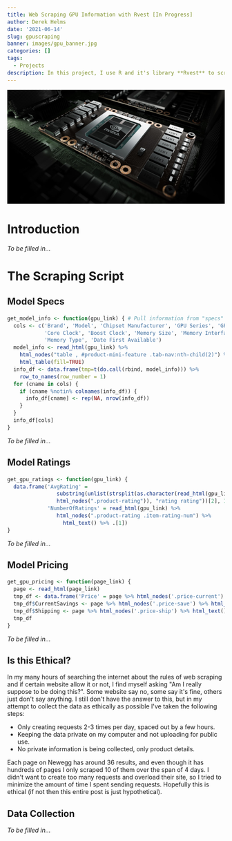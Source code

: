 ```yaml
---
title: Web Scraping GPU Information with Rvest [In Progress]
author: Derek Helms
date: '2021-06-14'
slug: gpuscraping
banner: images/gpu_banner.jpg
categories: []
tags:
  - Projects
description: In this project, I use R and it's library **Rvest** to scrape Newegg for information about GPU's including price, rating, and model specs. The main emphasis of this project is Web Scraping, Data Cleaning, and Exploratory Data Analysis. The data may be used for modeling but the model type and purpose has yet to be determined. 
---
```


![](img/banner.jpg)

# Introduction
*To be filled in...*

# The Scraping Script
## Model Specs
``` r
get_model_info <- function(gpu_link) { # Pull information from "specs" tab
  cols <- c('Brand', 'Model', 'Chipset Manufacturer', 'GPU Series', 'GPU', 
            'Core Clock', 'Boost Clock', 'Memory Size', 'Memory Interface', 
            'Memory Type', 'Date First Available')
  model_info <- read_html(gpu_link) %>% 
    html_nodes("table , #product-mini-feature .tab-nav:nth-child(2)") %>% 
    html_table(fill=TRUE)
  info_df <- data.frame(tmp=t(do.call(rbind, model_info))) %>% 
    row_to_names(row_number = 1)
  for (cname in cols) {
    if (cname %notin% colnames(info_df)) {
      info_df[cname] <- rep(NA, nrow(info_df))
    }
  }
  info_df[cols]
}
```
*To be filled in...*

## Model Ratings
``` r
get_gpu_ratings <- function(gpu_link) {
  data.frame('AvgRating' = 
                substring(unlist(strsplit(as.character(read_html(gpu_link) %>% 
                html_nodes(".product-rating")), "rating rating"))[2], 10, 30),
             'NumberOfRatings' = read_html(gpu_link) %>% 
                html_nodes(".product-rating .item-rating-num") %>% 
                  html_text() %>% .[1])
}
```
*To be filled in...*

## Model Pricing
``` r
get_gpu_pricing <- function(page_link) {
  page <- read_html(page_link)
  tmp_df <- data.frame('Price' = page %>% html_nodes('.price-current') %>% html_text())
  tmp_df$CurrentSavings <- page %>% html_nodes('.price-save') %>% html_text()
  tmp_df$Shipping <- page %>% html_nodes('.price-ship') %>% html_text()
  tmp_df
}
```
*To be filled in...*

## Is this Ethical?
In my many hours of searching the internet about the rules of web scraping and if certain website allow it or not, I find myself asking "Am I really suppose to be doing this?". Some website say no, some say it's fine, others just don't say anything. I still don't have the answer to this, but in my attempt to collect the data as ethically as possible I've taken the following steps:

- Only creating requests 2-3 times per day, spaced out by a few hours.
- Keeping the data private on my computer and not uploading for public use.
- No private information is being collected, only product details.

Each page on Newegg has around 36 results, and even though it has hundreds of pages I only scraped 10 of them over the span of 4 days. I didn't want to create too many requests and overload their site, so I tried to minimize the amount of time I spent sending requests. Hopefully this is ethical (if not then this entire post is just hypothetical).

## Data Collection
*To be filled in...*



